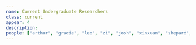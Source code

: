 ```yaml
---
name: Current Undergraduate Researchers
class: current
appear: 4
description: 
people: ["arthur", "gracie", "leo", "zi", "josh", "xinxuan", "shepard", "lisa"]
---
```

